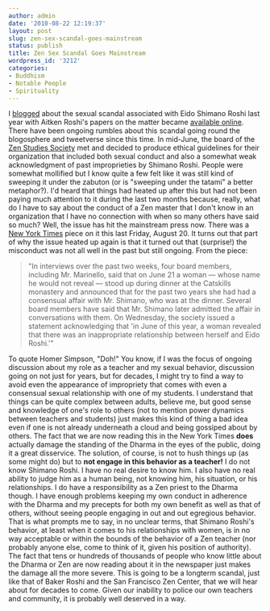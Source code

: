 ```yaml
---
author: admin
date: '2010-08-22 12:19:37'
layout: post
slug: zen-sex-scandal-goes-mainstream
status: publish
title: Zen Sex Scandal Goes Mainstream
wordpress_id: '3212'
categories:
- Buddhism
- Notable People
- Spirituality
---
```


I
[blogged](http://www.openbuddha.com/2009/10/22/sexual-controversies-and-zen-buddhism/)
about the sexual scandal associated with Eido Shimano Roshi last year
with Aitken Roshi's papers on the matter became [available
online](http://www.thezensite.com/ZenEssays/CriticalZen/Aitken_Shimano_Letters.html).
There have been ongoing rumbles about this scandal going round the
blogosphere and tweetverse since this time. In mid-June, the board of
the [Zen Studies Society](http://www.daibosatsu.org/) met and decided to
produce ethical guidelines for their organization that included both
sexual conduct and also a somewhat weak acknowledgment of past
improprieties by Shimano Roshi. People were somewhat mollified but I
know quite a few felt like it was still kind of sweeping it under the
zabuton (or is "sweeping under the tatami" a better metaphor?). I'd
heard that things had heated up after this but had not been paying much
attention to it during the last two months because, really, what do I
have to say about the conduct of a Zen master that I don't know in an
organization that I have no connection with when so many others have
said so much? Well, the issue has hit the mainstream press now. There
was a [New York
Times](http://www.nytimes.com/2010/08/21/us/21beliefs.html) piece on it
this last Friday, August 20. It turns out that part of why the issue
heated up again is that it turned out that (surprise!) the misconduct
was not all well in the past but still ongoing. From the piece:

> "In interviews over the past two weeks, four board members, including
> Mr. Marinello, said that on June 21 a woman — whose name he would not
> reveal — stood up during dinner at the Catskills monastery and
> announced that for the past two years she had had a consensual affair
> with Mr. Shimano, who was at the dinner. Several board members have
> said that Mr. Shimano later admitted the affair in conversations with
> them. On Wednesday, the society issued a statement acknowledging that
> 'in June of this year, a woman revealed that there was an
> inappropriate relationship between herself and Eido Roshi.'"

To quote Homer Simpson, "Doh!" You know, if I was the focus of ongoing
discussion about my role as a teacher and my sexual behavior, discussion
going on not just for years, but for decades, I might try to find a way
to avoid even the appearance of impropriety that comes with even a
consensual sexual relationship with one of my students. I understand
that things can be quite complex between adults, believe me, but good
sense and knowledge of one's role to others (not to mention power
dynamics between teachers and students) just makes this kind of thing a
bad idea even if one is not already underneath a cloud and being
gossiped about by others. The fact that we are now reading this in the
New York Times **does** actually damage the standing of the Dharma in
the eyes of the public, doing it a great disservice. The solution, of
course, is not to hush things up (as some might do) but to **not engage
in this behavior as a teacher!** I do not know Shimano Roshi. I have no
real desire to know him. I also have no real ability to judge him as a
human being, not knowing him, his situation, or his relationships. I do
have a responsibility as a Zen priest to the Dharma though. I have
enough problems keeping my own conduct in adherence with the Dharma and
my precepts for both my own benefit as well as that of others, without
seeing people engaging in out and out egregious behavior. That is what
prompts me to say, in no unclear terms, that Shimano Roshi's behavior,
at least when it comes to his relationships with women, is in no way
acceptable or within the bounds of the behavior of a Zen teacher (nor
probably anyone else, come to think of it, given his position of
authority). The fact that tens or hundreds of thousands of people who
know little about the Dharma or Zen are now reading about it in the
newspaper just makes the damage all the more severe. This is going to be
a longterm scandal, just like that of Baker Roshi and the San Francisco
Zen Center, that we will hear about for decades to come. Given our
inability to police our own teachers and community, it is probably well
deserved in a way.
